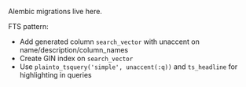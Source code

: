 Alembic migrations live here.

FTS pattern:
- Add generated column `search_vector` with unaccent on name/description/column_names
- Create GIN index on `search_vector`
- Use `plainto_tsquery('simple', unaccent(:q))` and `ts_headline` for highlighting in queries

